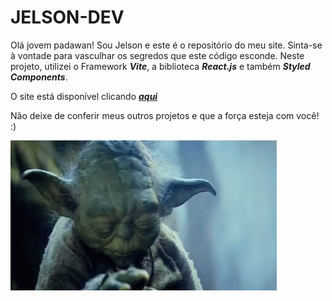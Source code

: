 # **JELSON-DEV**

Olá jovem padawan! Sou Jelson e este é o repositório do meu site. Sinta-se à vontade para vasculhar os segredos que este código esconde.
Neste projeto, utilizei o Framework **_Vite_**, a biblioteca **_React.js_** e também **_Styled Components_**.

O site está disponível clicando [**_aqui_**](https://jelson-dev.vercel.app/)

Não deixe de conferir meus outros projetos e que a força esteja com você! :)

![Alt Text](/public/assets/images/yoda.gif)
